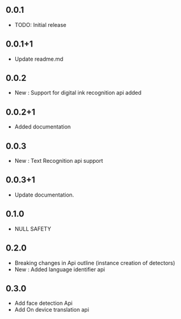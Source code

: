 ## 0.0.1

* TODO: Initial release

## 0.0.1+1

* Update readme.md

## 0.0.2

* New : Support for digital ink recognition api added

## 0.0.2+1

* Added documentation

## 0.0.3

* New : Text Recognition api support

## 0.0.3+1

* Update documentation.

## 0.1.0

* NULL SAFETY

## 0.2.0

* Breaking changes in Api outline (instance creation of detectors)
* New : Added language identifier api

## 0.3.0

* Add face detection Api
* Add On device translation api